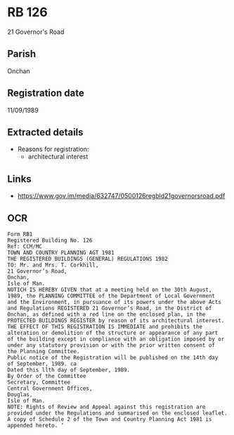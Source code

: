 # RB 126

21 Governor's Road

## Parish
Onchan

## Registration date
11/09/1989

## Extracted details
* Reasons for registration:
  - architectural interest


## Links
- https://www.gov.im/media/632747/0500126regbld21governorsroad.pdf

## OCR
```
Form RB1
Registered Building No. 126
Ref: CCM/MC
TOWN AND COUNTRY PLANNING AGT 1981
THE REGISTERED BUILDINGS (GENERAL) REGULATIONS 1982
TO: Mr. and Mrs. T. Corkhill,
21 Governor’s Road,
Onchan,
Isle of Man.
NOTICH IS HEREBY GIVEN that at a meeting held on the 30th August,
1989, the PLANNING COMMITTEE of the Department of Local Government
and the Environment, in pursuance of its powers under the above Acts
and Regulations REGISTERED 21 Governor’s Road, in the District of
Onchan, as defined with a red line on the enclosed plan, in the
PROTECTED BUILDINGS REGISTER by reason of its architectural interest.
THE EFFECT OF THIS REGISTRATION IS IMMEDIATE and prohibits the
alteration or demolition of the structure or appearance of any part
of the building except in compliance with an obligation imposed by or
under any statutory provision or with the prior written consent of
the Planning Committee.
Public notice of the Registration will be published on the 14th day
of September, 1989. ca
Dated this llth day of September, 1989.
By Order of the Committee
Secretary, Committee
Central Government Offices,
Douglas,
Isle of Man.
NOTE: Rights of Review and Appeal against this registration are
provided under the Regulations and summarised on the enclosed leaflet.
A copy of Schedule 2 of the Town and Country Planning Act 1981 is
appended hereto. ‘
```
